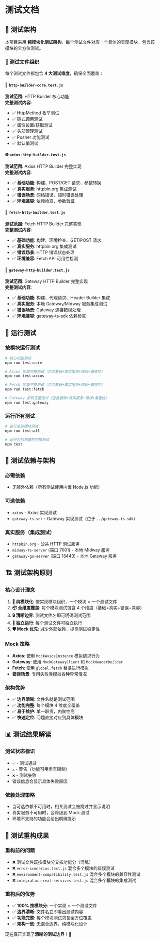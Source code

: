 # 测试文档

## 🎯 测试架构

本项目采用 **纯模块化测试架构**，每个测试文件对应一个具体的实现模块，包含该模块的全方位测试。

### 📁 测试文件组织

每个测试文件都包含 **4 大测试维度**，确保全面覆盖：

#### 🔧 `http-builder-core.test.js`
**测试范围**: HTTP Builder 核心功能  
**完整测试内容**:
- ✅ HttpMethod 枚举测试
- ✅ 链式调用测试  
- ✅ 属性设置/获取测试
- ✅ 头部管理测试
- ✅ Pusher 功能测试
- ✅ 默认值测试

#### 🌐 `axios-http-builder.test.js`
**测试范围**: Axios HTTP Builder 完整实现  
**完整测试内容**:
- ✅ **基础功能**: 构建、POST/GET 请求、参数转换
- ✅ **真实服务**: httpbin.org 集成测试
- ✅ **错误场景**: 网络错误、超时错误处理
- ✅ **环境兼容**: 依赖检查、参数验证

#### 🚀 `fetch-http-builder.test.js`
**测试范围**: Fetch HTTP Builder 完整实现  
**完整测试内容**:
- ✅ **基础功能**: 构建、环境检查、GET/POST 请求
- ✅ **真实服务**: httpbin.org 集成测试
- ✅ **错误场景**: HTTP 错误状态处理
- ✅ **环境兼容**: Fetch API 可用性检测

#### 🌉 `gateway-http-builder.test.js`
**测试范围**: Gateway HTTP Builder 完整实现  
**完整测试内容**:
- ✅ **基础功能**: 构建、代理请求、Header Builder 集成
- ✅ **真实服务**: 本地 Gateway/Midway 服务集成测试
- ✅ **错误场景**: Gateway 连接错误处理
- ✅ **环境兼容**: gateway-ts-sdk 依赖检查

## 🚀 运行测试

### 按模块运行测试

```bash
# 核心功能测试
npm run test:core

# Axios 实现完整测试（包含基础+真实服务+错误+兼容性）
npm run test:axios

# Fetch 实现完整测试（包含基础+真实服务+错误+兼容性）
npm run test:fetch

# Gateway 实现完整测试（包含基础+真实服务+错误+兼容性）
npm run test:gateway
```

### 运行所有测试

```bash
# 运行全部模块测试
npm run test:all

# 运行包括构建的完整测试
npm test
```

## 🔧 测试依赖与架构

### 必需依赖
- 无额外依赖（所有测试使用内置 Node.js 功能）

### 可选依赖
- `axios` - Axios 实现测试
- `gateway-ts-sdk` - Gateway 实现测试（位于 `../gateway-ts-sdk`）

### 真实服务（集成测试）
- `httpbin.org` - 公共 HTTP 测试服务
- `midway-ts-server` (端口 7001) - 本地 Midway 服务
- `gateway-go-server` (端口 18443) - 本地 Gateway 服务

## 🏗️ 测试架构原则

### 核心设计理念
1. **🎯 纯模块化**: 按实现模块组织，一个模块 = 一个测试文件
2. **📦 全维度覆盖**: 每个模块测试包含 4 个维度（基础+真实+错误+兼容）
3. **🔒 清晰边界**: 测试文件名即可明确测试范围
4. **🔄 独立运行**: 每个测试文件可独立执行
5. **🛡️ Mock 优先**: 减少外部依赖，提高测试稳定性

### Mock 策略
- **Axios**: 使用 `MockAxiosInstance` 模拟请求行为
- **Gateway**: 使用 `MockGatewayClient` 和 `MockHeaderBuilder`
- **Fetch**: 使用 `global.fetch` 替换进行模拟
- **错误场景**: 专用失败类模拟各种异常情况

### 架构优势
- ✅ **边界清晰**: 文件名就是测试范围
- ✅ **功能完整**: 每个模块 4 维度全覆盖
- ✅ **易于维护**: 单一职责，内聚性高
- ✅ **快速定位**: 问题直接对应到具体模块

## 📊 测试结果解读

### 测试状态标识
- `✅` - 测试通过
- `⚠️` - 警告（功能可用但有限制）  
- `❌` - 测试失败
- 错误信息会显示具体失败原因

### 依赖处理策略
- 当可选依赖不可用时，相关测试会被跳过并显示说明
- 真实服务不可用时，会降级到 Mock 测试
- 环境不支持的功能会给出明确提示

## 🎯 测试重构成果

### 重构前的问题
- ❌ 测试文件既按模块分又按功能分（混乱）
- ❌ `error-scenarios.test.js` 混合多个模块的错误测试
- ❌ `environment-compatibility.test.js` 混合多个模块的兼容性测试
- ❌ `integration-real-services.test.js` 混合多个模块的集成测试

### 重构后的优势  
- ✅ **100% 按模块分**: 一个实现 = 一个测试文件
- ✅ **边界清晰**: 文件名立即看出测试内容
- ✅ **功能完整**: 每个模块测试包含全方位覆盖
- ✅ **架构一致**: 无混合边界，纯模块化设计

现在真正实现了**清晰的测试边界**！🚀
